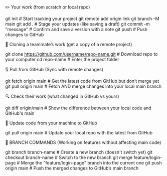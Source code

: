 ✏️ Your work (from scratch or local repo)


git init                     # Start tracking your project
git remote add origin link
git branch -M main
git add .                    # Stage your updates (like saving a draft)
git commit -m "message"      # Confirm and save a version with a note
git push                     # Push changes to GitHub


🔄 Cloning a teammate’s work (get a copy of a remote project)

git clone https://github.com/username/repo-name.git  # Download repo to your computer
cd repo-name                                         # Enter the project folder


🔃 Pull from GitHub (Sync with remote changes)

git fetch origin main        # Get the latest code from GitHub but don’t merge yet
git pull origin main         # Fetch AND merge changes into your local main branch


🔍 Check their work (what changed in GitHub vs yours)

git diff origin/main         # Show the difference between your local code and GitHub's main


🧪 Update code from your machine to GitHub

git pull origin main         # Update your local repo with the latest from GitHub


🌿 BRANCH COMMANDS (Working on features without affecting main code)

git branch branch-name                       # Create a new branch (doesn't switch yet)
git checkout branch-name                     # Switch to the new branch
git merge feature/login-page                 # Merge the "feature/login-page" branch into the current one
git push origin main                         # Push the merged changes to GitHub’s main branch
